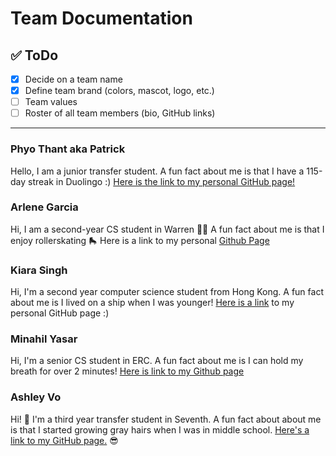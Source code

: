 # Team Documentation

## ✅ ToDo
- [X] Decide on a team name
- [X] Define team brand (colors, mascot, logo, etc.)
- [ ] Team values
- [ ] Roster of all team members (bio, GitHub links)

---
### Phyo Thant aka Patrick
Hello, I am a junior transfer student. A fun fact about me is that I have a 115-day streak in Duolingo :) [Here is the link to my personal GitHub page!](https://phyoth.github.io/CSE-110-lab1/)

### Arlene Garcia
Hi, I am a second-year CS student in Warren 🤟🏽 A fun fact about me is that I enjoy rollerskating 🛼
Here is a link to my personal [Github Page](https://arlenecse.github.io/arlene-github-user-page/)

###  Kiara Singh
Hi, I'm a second year computer science student from Hong Kong. A fun fact about me is I lived on a ship when I was younger! [Here is a link](https://kiarasinghh.github.io/CSE110-Lab1/) to my personal GitHub page :)

### Minahil Yasar
Hi, I'm a senior CS student in ERC. A fun fact about me is I can hold my breath for over 2 minutes! [Here is link to my Github page](https://minahilyasar.github.io/cse110/) 

### Ashley Vo
Hi! 👋 I'm a third year transfer student in Seventh. A fun fact about about me is that I started growing gray hairs when I was in middle school. [Here's a link to my GitHub page.](https://avo-ucsd.github.io/avo-page/) 😎
